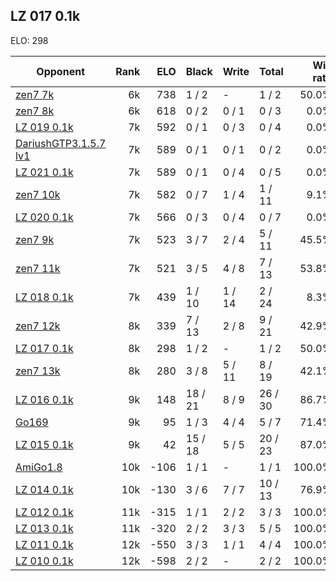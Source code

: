 ## LZ 017 0.1k ##

ELO: 298

Opponent | Rank | ELO | Black | Write | Total | Win rate
---------|-----:|----:|-------|-------|-------|-------:
[zen7 7k](zen7%207k.md) | 6k | 738 | 1 / 2 | - | 1 / 2 | 50.0%
[zen7 8k](zen7%208k.md) | 6k | 618 | 0 / 2 | 0 / 1 | 0 / 3 | 0.0%
[LZ 019 0.1k](LZ%20019%200.1k.md) | 7k | 592 | 0 / 1 | 0 / 3 | 0 / 4 | 0.0%
[DariushGTP3.1.5.7 lv1](DariushGTP3.1.5.7%20lv1.md) | 7k | 589 | 0 / 1 | 0 / 1 | 0 / 2 | 0.0%
[LZ 021 0.1k](LZ%20021%200.1k.md) | 7k | 589 | 0 / 1 | 0 / 4 | 0 / 5 | 0.0%
[zen7 10k](zen7%2010k.md) | 7k | 582 | 0 / 7 | 1 / 4 | 1 / 11 | 9.1%
[LZ 020 0.1k](LZ%20020%200.1k.md) | 7k | 566 | 0 / 3 | 0 / 4 | 0 / 7 | 0.0%
[zen7 9k](zen7%209k.md) | 7k | 523 | 3 / 7 | 2 / 4 | 5 / 11 | 45.5%
[zen7 11k](zen7%2011k.md) | 7k | 521 | 3 / 5 | 4 / 8 | 7 / 13 | 53.8%
[LZ 018 0.1k](LZ%20018%200.1k.md) | 7k | 439 | 1 / 10 | 1 / 14 | 2 / 24 | 8.3%
[zen7 12k](zen7%2012k.md) | 8k | 339 | 7 / 13 | 2 / 8 | 9 / 21 | 42.9%
[LZ 017 0.1k](LZ%20017%200.1k.md) | 8k | 298 | 1 / 2 | - | 1 / 2 | 50.0%
[zen7 13k](zen7%2013k.md) | 8k | 280 | 3 / 8 | 5 / 11 | 8 / 19 | 42.1%
[LZ 016 0.1k](LZ%20016%200.1k.md) | 9k | 148 | 18 / 21 | 8 / 9 | 26 / 30 | 86.7%
[Go169](Go169.md) | 9k | 95 | 1 / 3 | 4 / 4 | 5 / 7 | 71.4%
[LZ 015 0.1k](LZ%20015%200.1k.md) | 9k | 42 | 15 / 18 | 5 / 5 | 20 / 23 | 87.0%
[AmiGo1.8](AmiGo1.8.md) | 10k | -106 | 1 / 1 | - | 1 / 1 | 100.0%
[LZ 014 0.1k](LZ%20014%200.1k.md) | 10k | -130 | 3 / 6 | 7 / 7 | 10 / 13 | 76.9%
[LZ 012 0.1k](LZ%20012%200.1k.md) | 11k | -315 | 1 / 1 | 2 / 2 | 3 / 3 | 100.0%
[LZ 013 0.1k](LZ%20013%200.1k.md) | 11k | -320 | 2 / 2 | 3 / 3 | 5 / 5 | 100.0%
[LZ 011 0.1k](LZ%20011%200.1k.md) | 12k | -550 | 3 / 3 | 1 / 1 | 4 / 4 | 100.0%
[LZ 010 0.1k](LZ%20010%200.1k.md) | 12k | -598 | 2 / 2 | - | 2 / 2 | 100.0%
